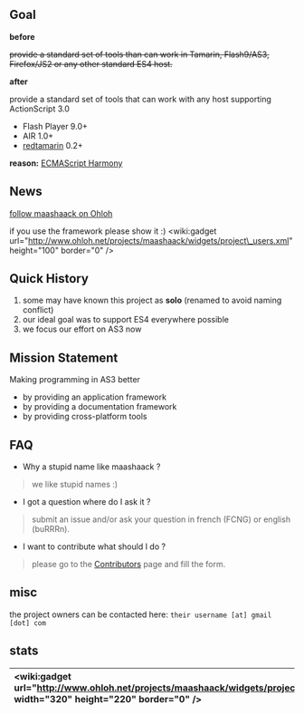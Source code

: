 ## Goal ##

**before**

~~provide a standard set of tools
than can work in Tamarin, Flash9/AS3, Firefox/JS2
or any other standard ES4 host.~~

**after**

provide a standard set of tools that can work with
any host supporting ActionScript 3.0
  * Flash Player 9.0+
  * AIR 1.0+
  * [redtamarin](http://code.google.com/p/redtamarin) 0.2+

**reason:**
[ECMAScript Harmony](https://mail.mozilla.org/pipermail/es-discuss/2008-August/003400.html)


## News ##



[follow maashaack on Ohloh](http://www.ohloh.net/projects/maashaack)

if you use the framework please show it :)
&lt;wiki:gadget url="http://www.ohloh.net/projects/maashaack/widgets/project\_users.xml" height="100"  border="0" /&gt;

## Quick History ##

  1. some may have known this project as **solo** (renamed to avoid naming conflict)
  1. our ideal goal was to support ES4 everywhere possible
  1. we focus our effort on AS3 now

## Mission Statement ##

Making programming in AS3 better

  * by providing an application framework
  * by providing a documentation framework
  * by providing cross-platform tools

## FAQ ##

  * Why a stupid name like maashaack ?
> we like stupid names :)

  * I got a question where do I ask it ?
> submit an issue and/or ask your question in french (FCNG) or english (buRRRn).

  * I want to contribute what should I do ?
> please go to the [Contributors](Contributors.md) page and fill the form.

## misc ##

the project owners can be contacted here: `their username [at] gmail [dot] com`

## stats ##

|&lt;wiki:gadget url="http://www.ohloh.net/projects/maashaack/widgets/project\_factoids.xml" width="320" height="220" border="0" /&gt;|&lt;wiki:gadget url="http://www.ohloh.net/projects/maashaack/widgets/project\_languages.xml" width="320" height="220" border="0" /&gt;|&lt;wiki:gadget url="http://www.ohloh.net/projects/maashaack/widgets/project\_basic\_stats.xml" height="220"  border="0" /&gt;|
|:------------------------------------------------------------------------------------------------------------------------------------|:-------------------------------------------------------------------------------------------------------------------------------------|:-----------------------------------------------------------------------------------------------------------------------------|


